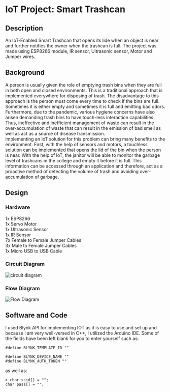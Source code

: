 # IoT Project: Smart Trashcan
## Description
An IoT-Enabled Smart Trashcan that opens its lide when an object is near and further notifies the owner when the trashcan is full. The project was made using ESP8266 module, IR sensor, Ultrasonic sensor, Motor and Jumper wires.
## Background
A person is usually given the role of emptying trash bins when they are full in both open and closed environments. This is a traditional approach that is implemented everywhere for disposing of trash. The disadvantage to this approach is the person must come every time to check if the bins are full. Sometimes it is either empty and sometimes it is full and emitting bad odors. Furthermore, due to the pandemic, various hygiene concerns have also arisen demanding trash bins to have touch-less interaction capabilities. Thus, ineffective and inefficient management of waste can result in the over-accumulation of waste that can result in the emission of bad smell as well as act as a source of disease transmission. \
Implementing an IoT solution for this problem can bring many benefits to the environment. First, with the help of sensors and motors, a touchless solution can be implemented that opens the lid of the bin when the person is near. With the help of IoT, the janitor will be able to monitor the garbage level of trashcans in the college and empty it before it is full. This information can be accessed through an application and therefore, act as a proactive method of detecting the volume of trash and avoiding over-accumulation of garbage.
## Design
### Hardware
1x ESP8266\
1x Servo Motor\
1x Ultrasonic Sensor\
1x IR Sensor\
7x Female to Female Jumper Cables\
3x Male to Female Jumper Cables\
1x Micro USB to USB Cable
### Circuit Diagram
![circuit diagram](https://user-images.githubusercontent.com/53350641/188302836-5d338795-118f-4552-a9f8-44f6dbd9348e.png)
### Flow Diagram
![Flow Diagram](https://user-images.githubusercontent.com/53350641/188302937-c1b2d4f0-aeb1-4931-9cd1-831b33ed0748.png)

## Software and Code
I used Blynk API for implementing IOT as it is easy to use and set up and because I am very well-versed in C++, I utilized the Arduino IDE.
Some of the fields have been left blank for you to enter yourself such as:
```
#define BLYNK_TEMPLATE_ID ""

#define BLYNK_DEVICE_NAME ""
#define BLYNK_AUTH_TOKEN ""
```
as well as:
```
> char ssid[] = "";
char pass[] = "";
```
